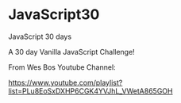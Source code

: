 # JavaScript30
JavaScript 30 days

A 30 day Vanilla JavaScript Challenge!

From Wes Bos Youtube Channel: 

https://www.youtube.com/playlist?list=PLu8EoSxDXHP6CGK4YVJhL_VWetA865GOH
